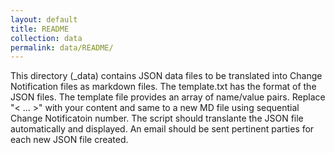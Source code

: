 ```yaml
---
layout: default
title: README
collection: data
permalink: data/README/
---
```


This directory (_data) contains JSON data files to be translated into Change Notification files as markdown files.  The template.txt has the format of
the JSON files. The template file provides an array of name/value pairs. Replace "< ... >" with your content and same to a new MD file using sequential
Change Notificatoin number.  The script should translante the JSON file automatically and displayed. An email should be sent pertinent parties for each new 
JSON file created.
